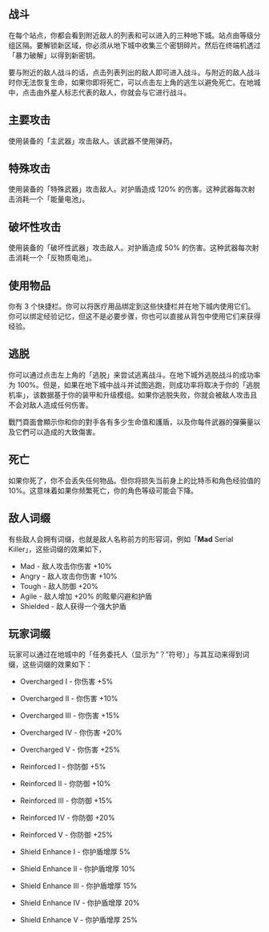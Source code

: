 ## 战斗

在每个站点，你都会看到附近敌人的列表和可以进入的三种地下城。站点由等级分组区隔。要解锁新区域，你必须从地下城中收集三个密钥碎片。然后在终端机透过「暴力破解」以得到新密钥。

要与附近的敌人战斗的话，点击列表列出的敌人即可进入战斗。与附近的敌人战斗时你无法恢复生命，如果你即将死亡，可以点击左上角的逃生以避免死亡。在地城中，点击由外星人标志代表的敌人，你就会与它进行战斗。

## 主要攻击
使用装备的「主武器」攻击敌人。该武器不使用弹药。

## 特殊攻击
使用装备的「特殊武器」攻击敌人。对护盾造成 120% 的伤害。这种武器每次射击消耗一个「能量电池」。

## 破坏性攻击
使用装备的「破坏性武器」攻击敌人。对护盾造成 50% 的伤害。这种武器每次射击消耗一个「反物质电池」。

## 使用物品
你有 3 个快捷栏。你可以将医疗用品绑定到这些快捷栏并在地下城内使用它们。你可以绑定经验记忆，但这不是必要步骤，你也可以直接从背包中使用它们来获得经验。

## 逃脱
你可以通过点击左上角的「逃脱」来尝试逃离战斗。在地下城外逃脱战斗的成功率为 100%。但是，如果在地下城中战斗并试图逃跑，则成功率将取决于你的「逃脱机率」，该数据基于你的装甲和升级模组。如果你逃脱失败，你就会被敌人攻击且不会对敌人造成任何伤害。
  
戰鬥頁面會顯示你和你的對手各有多少生命值和護盾，以及你每件武器的彈藥量以及它們可以造成的大致傷害。 

## 死亡

如果你死了，你不会丢失任何物品。但你将损失当前身上的比特币和角色经验值的 10%。这意味着如果你频繁死亡，你的角色等级可能会下降。
  
## 敌人词缀
  
有些敌人会拥有词缀，也就是敌人名称前方的形容词，例如「**Mad** Serial Killer」，这些词缀的效果如下，
  
  
 - Mad - 敌人攻击你伤害 +10%  
 - Angry - 敌人攻击你伤害 +10%   
 - Tough - 敌人防御 +20%  
 - Agile - 敌人增加 +20% 的眩晕闪避和护盾
 - Shielded - 敌人获得一个强大护盾  
  
## 玩家词缀
  
玩家可以通过在地城中的「任务委托人（显示为“？”符号）」与其互动来得到词缀，这些词缀的效果如下：
  
 - Overcharged I - 你伤害 +5%  
 - Overcharged II - 你伤害 +10% 
 - Overcharged III - 你伤害 +15% 
 - Overcharged IV - 你伤害 +20% 
 - Overcharged V - 你伤害 +25%  
  
  
 - Reinforced I - 你防御 +5%  
 - Reinforced II - 你防御 +10%   
 - Reinforced III - 你防御 +15%  
 - Reinforced IV - 你防御 +20%  
 - Reinforced V - 你防御 +25%   
  
  
 - Shield Enhance I - 你护盾增厚 5% 
 - Shield Enhance II - 你护盾增厚 10%   
 - Shield Enhance III - 你护盾增厚 15%   
 - Shield Enhance IV - 你护盾增厚 20%  
 - Shield Enhance V - 你护盾增厚 25%  
